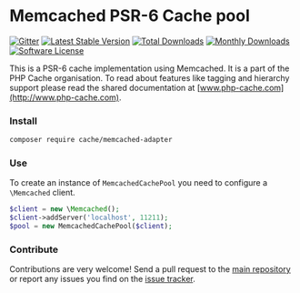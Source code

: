 # Memcached PSR-6 Cache pool 
[![Gitter](https://badges.gitter.im/php-cache/cache.svg)](https://gitter.im/php-cache/cache?utm_source=badge&utm_medium=badge&utm_campaign=pr-badge)
[![Latest Stable Version](https://poser.pugx.org/cache/memcached-adapter/v/stable)](https://packagist.org/packages/cache/memcached-adapter)
[![Total Downloads](https://poser.pugx.org/cache/memcached-adapter/downloads)](https://packagist.org/packages/cache/memcached-adapter)
[![Monthly Downloads](https://poser.pugx.org/cache/memcached-adapter/d/monthly.png)](https://packagist.org/packages/cache/memcached-adapter)
[![Software License](https://img.shields.io/badge/license-MIT-brightgreen.svg?style=flat-square)](LICENSE)

This is a PSR-6 cache implementation using Memcached. It is a part of the PHP Cache organisation. To read about 
features like tagging and hierarchy support please read the shared documentation at [www.php-cache.com](http://www.php-cache.com). 

### Install

```bash
composer require cache/memcached-adapter
```

### Use

To create an instance of `MemcachedCachePool` you need to configure a `\Memcached` client. 

```php
$client = new \Memcached();
$client->addServer('localhost', 11211);
$pool = new MemcachedCachePool($client);
```

### Contribute

Contributions are very welcome! Send a pull request to the [main repository](https://github.com/php-cache/cache) or 
report any issues you find on the [issue tracker](http://issues.php-cache.com).
